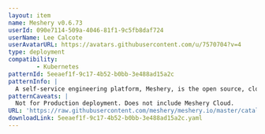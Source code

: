 ```yaml
---
layout: item
name: Meshery v0.6.73
userId: 090e7114-509a-4046-81f1-9c5fb8daf724
userName: Lee Calcote
userAvatarURL: https://avatars.githubusercontent.com/u/7570704?v=4
type: deployment
compatibility: 
        - Kubernetes
patternId: 5eeaef1f-9c17-4b52-b0bb-3e488ad15a2c
patternInfo: |
  A self-service engineering platform, Meshery, is the open source, cloud native manager that enables the design and management of all Kubernetes-based infrastructure and applications. Among other features, As an extensible platform, Meshery offers visual and collaborative GitOps, freeing you from the chains of YAML while managing Kubernetes multi-cluster deployments.
patternCaveats: |
  Not for Production deployment. Does not include Meshery Cloud.
URL: 'https://raw.githubusercontent.com/meshery/meshery.io/master/catalog/5eeaef1f-9c17-4b52-b0bb-3e488ad15a2c.yaml'
downloadLink: 5eeaef1f-9c17-4b52-b0bb-3e488ad15a2c.yaml
---
```


